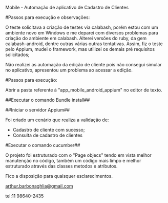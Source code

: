 
Mobile - Automação de aplicativo de Cadastro de Clientes

#Passos para execução e observações:

  O teste solicitava a criação de testes via calabash, porém estou com um ambiente novo em Windows e me deparei com diversos problemas para criação do ambiente em calabash. Alterei versões do ruby, da gem calabash-android, dentre outras várias outras tentativas.
  Assim, fiz o teste pelo Appium, mudei o framework, mas utilizei os demais pré requisitos solicitados;
  

 Não realizei as automação da edição de cliente pois não consegui simular no aplicativo, apresentou um problema ao acessar a edição.

#Passos para execução:

Abrir a pasta referente à "app_mobile_android_appium" no editor de texto.

##Executar o comando Bundle install##

##Iniciar o servidor Appium##


Foi criado um cenário que realiza a validação de:

 - Cadastro de cliente com sucesso;
 - Consulta de cadastro de clientes

#Executar o comando cucumber##
 
O projeto foi estruturado com o "Page objecs" tendo em vista melhor manutenção no código, também um código mais limpo e melhor estruturado através das classes metodos e atributos.

Fico a disposição para quaisquer esclarecimentos.

arthur.barbonaghlia@gmail.com

tel:11 98640-2435
